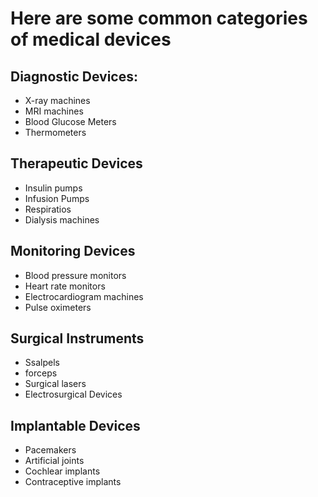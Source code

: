 # Here are some common categories of medical devices
## Diagnostic Devices:
- X-ray machines
- MRI machines
- Blood Glucose Meters
- Thermometers
## Therapeutic Devices
- Insulin pumps
- Infusion Pumps
- Respiratios
- Dialysis machines
## Monitoring Devices
- Blood pressure monitors
- Heart rate monitors
- Electrocardiogram machines
- Pulse oximeters
## Surgical Instruments
- Ssalpels
- forceps
- Surgical lasers
- Electrosurgical Devices
## Implantable Devices
- Pacemakers
- Artificial joints
- Cochlear implants
- Contraceptive implants
